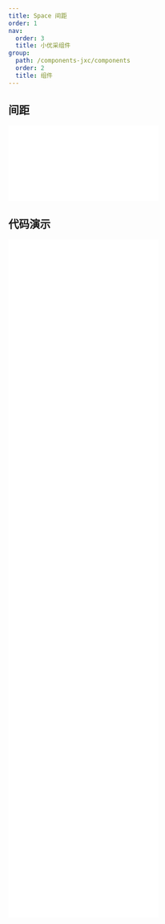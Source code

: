 ```yaml
---
title: Space 间距
order: 1
nav:
  order: 3
  title: 小优采组件
group:
  path: /components-jxc/components
  order: 2
  title: 组件
---
```


## 间距

<div>
<embed src="@docs-common/space/index.md"></embed>
</div>
        
## 代码演示

<Row gutter=8>

  <Col span=24>
    
  <div class="code-box"><embed src="@abiz-rc-jxc/space/demo/align-space-jxc.md"></embed></div>
          
  <div class="code-box"><embed src="@abiz-rc-jxc/space/demo/base-space-jxc.md"></embed></div>
          
  <div class="code-box"><embed src="@abiz-rc-jxc/space/demo/vertical-space-jxc.md"></embed></div>
          
  <div class="code-box"><embed src="@abiz-rc-jxc/space/demo/size-space-jxc.md"></embed></div>
          
  <div class="code-box"><embed src="@abiz-rc-jxc/space/demo/customize-space-jxc.md"></embed></div>
          
  <div class="code-box"><embed src="@abiz-rc-jxc/space/demo/wrap-space-jxc.md"></embed></div>
          
  <div class="code-box"><embed src="@abiz-rc-jxc/space/demo/debug-space-jxc.md"></embed></div>
          
  <div class="code-box"><embed src="@abiz-rc-jxc/space/demo/split-space-jxc.md"></embed></div>
          
  </Col>
          
</Row>
        
<div><embed src="@docs-common/space/index-api.md"></embed><div>
        